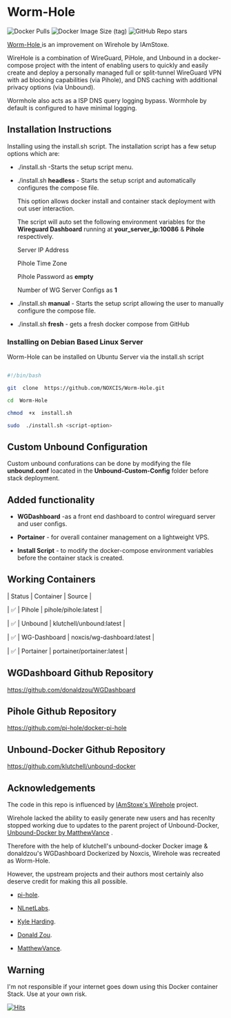   

# Worm-Hole

![Docker Pulls](https://img.shields.io/docker/pulls/noxcis/wg-dashboard.svg?style=flat&label=pulls&logo=docker) ![Docker Image Size (tag)](https://img.shields.io/docker/image-size/noxcis/wg-dashboard/latest.svg?style=flat&label=image&logo=docker) ![GitHub Repo stars](https://img.shields.io/github/stars/NOXCIS/Worm-Hole?style=social)

  

[Worm-Hole ](https://github.com/NOXCIS/Worm-Hole) is an improvement on Wirehole by IAmStoxe.

  

WireHole is a combination of WireGuard, PiHole, and Unbound in a docker-compose project with the intent of enabling users to quickly and easily create and deploy a personally managed full or split-tunnel WireGuard VPN with ad blocking capabilities (via Pihole), and DNS caching with additional privacy options (via Unbound).

Wormhole also acts as a ISP DNS query logging bypass. Wormhole by default is configured to have minimal logging.

## Installation Instructions
Installing using the install.sh script.
The installation script has a few setup options which are:
- ./install.sh -Starts the setup script menu.

 - ./install.sh **headless** - Starts the setup script and automatically configures the compose file. 
 
	This option allows docker install and container stack deployment with out user interaction. 

	The script will auto set the following environment variables for the **Wireguard Dashboard** running at **your_server_ip:10086** & **Pihole** respectively.
	
	Server IP Address

	Pihole Time Zone

	Pihole Password as **empty**

	Number of WG Server Configs as **1**	
 
 -  ./install.sh **manual** - Starts the setup script allowing the user to manually configure the compose file.
 
 -  ./install.sh **fresh** - gets a fresh docker compose from GitHub

  

### Installing on Debian Based Linux Server

  

Worm-Hole can be installed on Ubuntu Server via the install.sh script

```bash

#!/bin/bash

git  clone  https://github.com/NOXCIS/Worm-Hole.git

cd  Worm-Hole

chmod  +x  install.sh

sudo  ./install.sh <script-option>

```

## Custom Unbound Configuration
Custom unbound confurations can be done by modifying the file **unbound.conf** loacated in the **Unbound-Custom-Config** folder before stack deployment.

  

## Added functionality

  

-  **WGDashboard** -as a front end dashboard to control wireguard server and user configs.

-  **Portainer** - for overall container management on a lightweight VPS.

-  **Install Script** - to modify the docker-compose environment variables before the container stack is created.


  

## Working Containers

  

| Status | Container | Source |

| ✅ | Pihole | pihole/pihole:latest |

| ✅ | Unbound | klutchell/unbound:latest |

| ✅ | WG-Dashboard | noxcis/wg-dashboard:latest |

| ✅ | Portainer | portainer/portainer:latest |





  
  

## WGDashboard Github Repository

https://github.com/donaldzou/WGDashboard

  

## Pihole Github Repository

https://github.com/pi-hole/docker-pi-hole

  

## Unbound-Docker Github Repository

https://github.com/klutchell/unbound-docker

  
  

## Acknowledgements

The code in this repo is influenced by [IAmStoxe's Wirehole](https://github.com/IAmStoxe/wirehole) project.

  

Wirehole lacked the ability to easily generate new users and has recenlty stopped working due to updates to the parent project of Unbound-Docker, [Unbound-Docker by MatthewVance](https://github.com/MatthewVance/unbound-docker) .

  

Therefore with the help of klutchell's unbound-docker Docker image & donaldzou's WGDashboard Dockerized by Noxcis, Wirehole was recreated as Worm-Hole.

  

However, the upstream projects and their authors most certainly also deserve credit for making this all possible.

- [pi-hole](https://github.com/pi-hole).

- [NLnetLabs](https://github.com/NLnetLabs).

- [Kyle Harding](https://github.com/klutchell).

- [Donald Zou](https://github.com/donaldzou).

- [MatthewVance](https://github.com/MatthewVance).

  

## Warning

  

I'm not responsible if your internet goes down using this Docker container Stack. Use at your own risk.

  

[![Hits](https://hits.seeyoufarm.com/api/count/incr/badge.svg?url=https://github.com/NOXCIS/Worm-Hole&icon=github.svg&icon_color=%23FFFFFF&title=hits&edge_flat=false)](https://github.com/origamiofficial/docker-pihole-unbound)